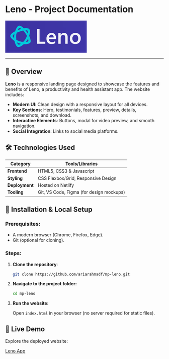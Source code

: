 # Leno - Project Documentation

![Leno Banner](https://github.com/ariarahmadf/mp-leno/blob/main/images/leno-banner.png?raw=true)  

---

## 📌 Overview
**Leno** is a responsive landing page designed to showcase the features and benefits of Leno, a productivity and health assistant app. The website includes:
- **Modern UI**: Clean design with a responsive layout for all devices.
- **Key Sections**: Hero, testimonials, features, preview, details, screenshots, and download.
- **Interactive Elements**: Buttons, modal for video preview, and smooth navigation.
- **Social Integration**: Links to social media platforms.


## 🛠️ Technologies Used
| Category       | Tools/Libraries                                                                 |
|----------------|---------------------------------------------------------------------------------|
| **Frontend**   | HTML5, CSS3 & Javascript       |
| **Styling**    | CSS Flexbox/Grid, Responsive Design                                            |
| **Deployment** | Hosted on Netlify                                                          |
| **Tooling**    | Git, VS Code, Figma (for design mockups)                                        |

## 🚀 Installation & Local Setup
### Prerequisites:
- A modern browser (Chrome, Firefox, Edge).
- Git (optional for cloning).

### Steps:
1. **Clone the repository**:
   ```bash
   git clone https://github.com/ariarahmadf/mp-leno.git
   ```
2. **Navigate to the project folder:**
    ```bash
    cd mp-leno
    ```
3. **Run the website:**

    Open `index.html` in your browser (no server required for static files).

## 🔗 Live Demo
Explore the deployed website:

[Leno App](https://mp-leno.netlify.app/)
